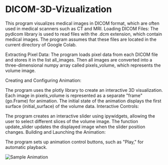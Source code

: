 # DICOM-3D-Vizualization
This program visualizes medical images in DICOM format, which are often used in medical scanners such as CT and MRI.
Loading DICOM Files: The pydicom library is used to read files with the .dcm extension, which contain medical images. The program assumes that these files are located in the current directory of Google Colab.

Extracting Pixel Data: The program loads pixel data from each DICOM file and stores it in the list all_images. Then all images are converted into a three-dimensional numpy array called pixels_volume, which represents the volume image.

Creating and Configuring Animation:

The program uses the plotly library to create an interactive 3D visualization.
Each image in pixels_volume is represented as a separate "frame" (go.Frame) for animation.
The initial state of the animation displays the first surface (initial_surface) of the volume data.
Interactive Controls:

The program creates an interactive slider using ipywidgets, allowing the user to select different slices of the volume image.
The function update_slider updates the displayed image when the slider position changes.
Building and Launching the Animation:

The program sets up animation control buttons, such as "Play," for automatic playback.






![Sample Animation](https://github.com/user-attachments/assets/4470ed0a-0a88-4a2c-93d1-20bb2fe0b9c2)


